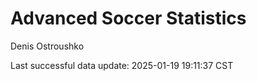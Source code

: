 # Advanced Soccer Statistics
Denis Ostroushko

<!-- gfm -->

Last successful data update: 2025-01-19 19:11:37 CST

